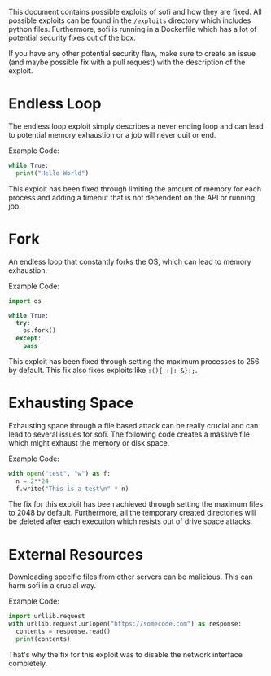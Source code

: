 This document contains possible exploits of sofi and how they are fixed. All possible
exploits can be found in the `/exploits` directory which includes python files. Furthermore,
sofi is running in a Dockerfile which has a lot of potential security fixes out of the box.

If you have any other potential security flaw, make sure to create an issue (and maybe
possible fix with a pull request) with the description of the exploit.

# Endless Loop

The endless loop exploit simply describes a never ending loop and can lead to potential
memory exhaustion or a job will never quit or end.

Example Code:
```py
while True:
  print("Hello World")

```

This exploit has been fixed through limiting the amount of memory for each process and
adding a timeout that is not dependent on the API or running job.

# Fork

An endless loop that constantly forks the OS, which can lead to memory exhaustion.

Example Code:
```py
import os

while True:
  try:
    os.fork()
  except:
    pass
```

This exploit has been fixed through setting the maximum processes to 256 by default. This
fix also fixes exploits like `:(){ :|: &}:;`.

# Exhausting Space

Exhausting space through a file based attack can be really crucial and can lead to several
issues for sofi. The following code creates a massive file which might exhaust the memory
or disk space.

Example Code:
```py
with open("test", "w") as f:
  n = 2**24
  f.write("This is a test\n" * n)
```

The fix for this exploit has been achieved through setting the maximum files to 2048 by
default. Furthermore, all the temporary created directories will be deleted after each
execution which resists out of drive space attacks.

# External Resources

Downloading specific files from other servers can be malicious. This can harm sofi in a
crucial way.

Example Code:
```py
import urllib.request
with urllib.request.urlopen("https://somecode.com") as response:
  contents = response.read()
  print(contents)
```

That's why the fix for this exploit was to disable the network interface completely.